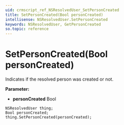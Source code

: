```yaml
---
uid: crmscript_ref_NSResolvedUser_SetPersonCreated
title: SetPersonCreated(Bool personCreated)
intellisense: NSResolvedUser.SetPersonCreated
keywords: NSResolvedUser, GetPersonCreated
so.topic: reference
---
```


# SetPersonCreated(Bool personCreated)

Indicates if the resolved person was created or not.

**Parameter:** 
 - **personCreated** Bool

```crmscript
NSResolvedUser thing;
Bool personCreated;
thing.SetPersonCreated(personCreated);
```

